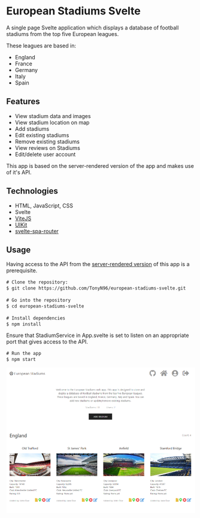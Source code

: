 # European Stadiums Svelte

A single page Svelte application which displays a database of football stadiums from the top five European leagues.

These leagues are based in:

- England
- France
- Germany
- Italy
- Spain

## Features

- View stadium data and images
- View stadium location on map
- Add stadiums
- Edit existing stadiums
- Remove existing stadiums
- View reviews on Stadiums
- Edit/delete user account

This app is based on the server-rendered version of the app and makes use of it's API.

## Technologies

- HTML, JavaScript, CSS
- Svelte
- [ViteJS](https://vitejs.dev/)
- [UIKit](https://getuikit.com/)
- [svelte-spa-router](https://www.npmjs.com/package/svelte-spa-router)

## Usage

Having access to the API from the [server-rendered version](https://github.com/TonyN96/european-stadiums) of this app is a prerequisite.

```
# Clone the repository:
$ git clone https://github.com/TonyN96/european-stadiums-svelte.git

# Go into the repository
$ cd european-stadiums-svelte

# Install dependencies
$ npm install
```

Ensure that StadiumService in App.svelte is set to listen on an appropriate port that gives access to the API.

```
# Run the app
$ npm start
```

![Screenshot](public/screenshot.png)